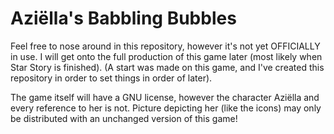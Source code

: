 # Aziëlla's Babbling Bubbles

Feel free to nose around in this repository, however it's not yet OFFICIALLY in use.
I will get onto the full production of this game later (most likely when Star Story is finished).
(A start was made on this game, and I've created this repository in order to set things in order of later).


The game itself will have a GNU license, however the character Aziëlla and every reference to her is not.
Picture depicting her (like the icons) may only be distributed with an unchanged version of this game!
